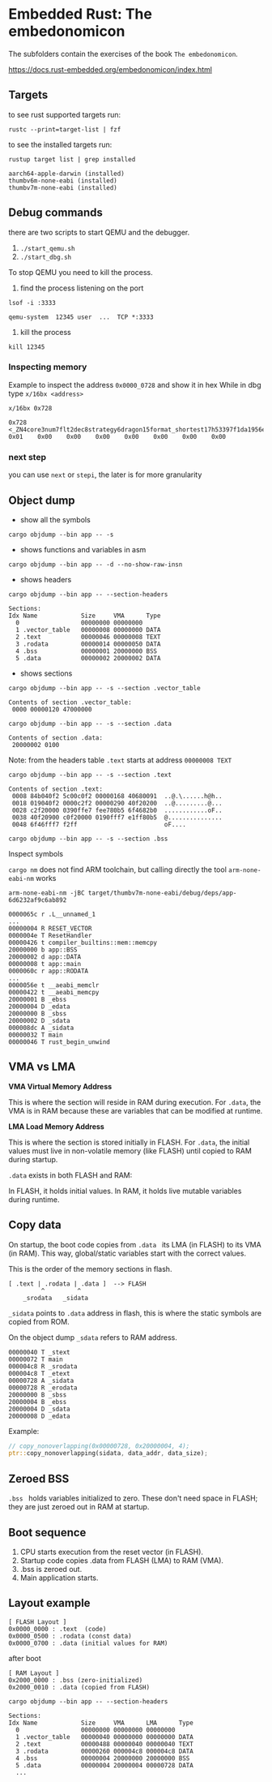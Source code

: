 # Embedded Rust: The embedonomicon

The subfolders contain the exercises of the book `The embedonomicon`.

https://docs.rust-embedded.org/embedonomicon/index.html

## Targets 

to see rust supported targets run:

`rustc --print=target-list | fzf`

to see the installed targets run:

```
rustup target list | grep installed

aarch64-apple-darwin (installed)
thumbv6m-none-eabi (installed)
thumbv7m-none-eabi (installed)
```

## Debug commands

there are two scripts to start QEMU and the debugger.

1. `./start_qemu.sh` 
2. `./start_dbg.sh`

To stop QEMU you need to kill the process.

1. find the process listening on the port 

```
lsof -i :3333

qemu-system  12345 user  ...  TCP *:3333

```

1. kill the process

```
kill 12345
```

### Inspecting memory 

Example to inspect the address `0x0000_0728` and show it in hex
While in dbg type `x/16bx <address>` 

```
x/16bx 0x728

0x728 <_ZN4core3num7flt2dec8strategy6dragon15format_shortest17h53397f1da1956ed0E+1832>:	
0x01	0x00	0x00	0x00	0x00	0x00	0x00	0x00
```
### next step

you can use `next` or `stepi`, the later is for more granularity
## Object dump 

* show all the symbols

`cargo objdump --bin app -- -s`

* shows functions and variables in asm

`cargo objdump --bin app -- -d --no-show-raw-insn`

* shows headers

```
cargo objdump --bin app -- --section-headers

Sections:
Idx Name            Size     VMA      Type
  0                 00000000 00000000
  1 .vector_table   00000008 00000000 DATA
  2 .text           00000046 00000008 TEXT
  3 .rodata         00000014 00000050 DATA
  4 .bss            00000001 20000000 BSS
  5 .data           00000002 20000002 DATA
```
* shows sections

```
cargo objdump --bin app -- -s --section .vector_table

Contents of section .vector_table:
 0000 00000120 47000000
```

```
cargo objdump --bin app -- -s --section .data

Contents of section .data:
 20000002 0100
```

Note: from the headers table `.text` starts at 
address `00000008 TEXT`

```
cargo objdump --bin app -- -s --section .text

Contents of section .text:
 0008 84b040f2 5c00c0f2 00000168 40680091  ..@.\......h@h..
 0018 019040f2 0000c2f2 00000290 40f20200  ..@.........@...
 0028 c2f20000 0390ffe7 fee780b5 6f4682b0  ............oF..
 0038 40f20900 c0f20000 0190fff7 e1ff80b5  @...............
 0048 6f46fff7 f2ff                        oF....
```

`cargo objdump --bin app -- -s --section .bss`

Inspect symbols

`cargo nm` does not find ARM toolchain, but calling directly the tool 
`arm-none-eabi-nm` works

```
arm-none-eabi-nm -jBC target/thumbv7m-none-eabi/debug/deps/app-6d6232af9c6ab892

0000065c r .L__unnamed_1
...
00000004 R RESET_VECTOR
0000004e T ResetHandler
00000426 t compiler_builtins::mem::memcpy
20000000 b app::BSS
20000002 d app::DATA
00000008 t app::main
0000060c r app::RODATA
...
0000056e t __aeabi_memclr
00000422 t __aeabi_memcpy
20000001 B _ebss
20000004 D _edata
20000000 B _sbss
20000002 D _sdata
000008dc A _sidata
00000032 T main
00000046 T rust_begin_unwind
```

## VMA vs LMA

**VMA Virtual Memory Address**

This is where the section will reside in RAM during execution.
For `.data`, the VMA is in RAM because these are variables that can be modified at runtime.

**LMA Load Memory Address**

This is where the section is stored initially in FLASH.
For `.data`, the initial values must live in non-volatile memory (like FLASH) until copied to RAM during startup.

`.data` exists in both FLASH and RAM:

In FLASH, it holds initial values.
In RAM, it holds live mutable variables during runtime.

## Copy data

On startup, the boot code copies from `.data ` its LMA (in FLASH) to its VMA (in RAM).
This way, global/static variables start with the correct values.

This is the order of the memory sections in flash.
```
[ .text | .rodata | .data ]  --> FLASH
         ^         ^
    _srodata   _sidata

```

`_sidata` points to `.data` address in flash, this is where the static symbols
are copied from ROM.

On the object dump `_sdata` refers to RAM address.

```
00000040 T _stext
00000072 T main
000004c8 R _srodata
000004c8 T _etext
00000728 A _sidata
00000728 R _erodata
20000000 B _sbss
20000004 B _ebss
20000004 D _sdata
20000008 D _edata
```

Example:

```rust
// copy_nonoverlapping(0x00000728, 0x20000004, 4);
ptr::copy_nonoverlapping(sidata, data_addr, data_size);
````

## Zeroed BSS

`.bss ` holds variables initialized to zero. 
These don't need space in FLASH; they are just zeroed out in RAM at startup.

## Boot sequence

1. CPU starts execution from the reset vector (in FLASH).
2. Startup code copies .data from FLASH (LMA) to RAM (VMA).
3. .bss is zeroed out.
4. Main application starts.

## Layout example

```
[ FLASH Layout ]
0x0000_0000 : .text  (code)
0x0000_0500 : .rodata (const data)
0x0000_0700 : .data (initial values for RAM)
```

after boot
```
[ RAM Layout ]
0x2000_0000 : .bss (zero-initialized)
0x2000_0010 : .data (copied from FLASH)
```

```
cargo objdump --bin app -- --section-headers

Sections:
Idx Name            Size     VMA      LMA      Type
  0                 00000000 00000000 00000000
  1 .vector_table   00000040 00000000 00000000 DATA
  2 .text           00000488 00000040 00000040 TEXT
  3 .rodata         00000260 000004c8 000004c8 DATA
  4 .bss            00000004 20000000 20000000 BSS
  5 .data           00000004 20000004 00000728 DATA
  ...
```

